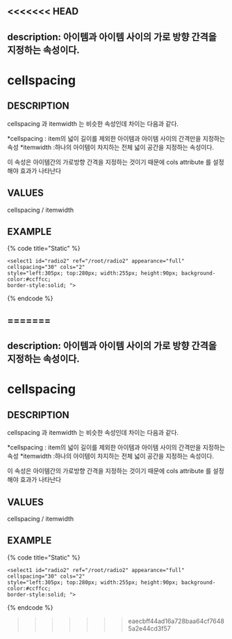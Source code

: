 <<<<<<< HEAD
---
description: 아이템과 아이템 사이의 가로 방향 간격을 지정하는 속성이다.
---

# cellspacing

## DESCRIPTION
 
cellspacing 과 itemwidth 는 비슷한 속성인데 차이는 다음과 같다. 

*cellspacing : item의 넓이 길이를 제외한 아이템과 아이템 사이의 간격만을 지정하는 속성 
*itemwidth :하나의 아이템이 차지하는 전체 넓이 공간을 지정하는 속성이다. 

이 속성은 아이템간의 가로방향 간격을 지정하는 것이기 때문에 cols attribute 를 설정해야 효과가 나타난다  

## VALUES

cellspacing  / itemwidth

## EXAMPLE

{% code title="Static" %}
```markup
<select1 id="radio2" ref="/root/radio2" appearance="full" cellspacing="30" cols="2" 
style="left:305px; top:280px; width:255px; height:90px; background-color:#ccffcc; 
border-style:solid; "> 
```
{% endcode %}

=======
---
description: 아이템과 아이템 사이의 가로 방향 간격을 지정하는 속성이다.
---

# cellspacing

## DESCRIPTION
 
cellspacing 과 itemwidth 는 비슷한 속성인데 차이는 다음과 같다. 

*cellspacing : item의 넓이 길이를 제외한 아이템과 아이템 사이의 간격만을 지정하는 속성 
*itemwidth :하나의 아이템이 차지하는 전체 넓이 공간을 지정하는 속성이다. 

이 속성은 아이템간의 가로방향 간격을 지정하는 것이기 때문에 cols attribute 를 설정해야 효과가 나타난다  

## VALUES

cellspacing  / itemwidth

## EXAMPLE

{% code title="Static" %}
```markup
<select1 id="radio2" ref="/root/radio2" appearance="full" cellspacing="30" cols="2" 
style="left:305px; top:280px; width:255px; height:90px; background-color:#ccffcc; 
border-style:solid; "> 
```
{% endcode %}

>>>>>>> eaecbff44ad16a728baa64cf76485a2e44cd3f57
